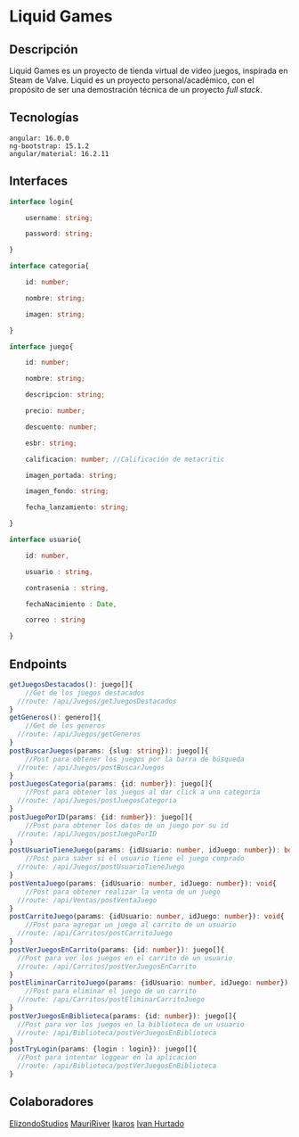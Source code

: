 # Liquid Games
## Descripción
Liquid Games es un proyecto de tienda virtual de video juegos, inspirada en Steam de Valve.
Liquid es un proyecto personal/académico, con el propósito de ser una demostración técnica de un proyecto *full stack*.

## Tecnologías
```
angular: 16.0.0
ng-bootstrap: 15.1.2
angular/material: 16.2.11
```

## Interfaces
```ts
interface login{

    username: string;

    password: string;

}

interface categoria{

    id: number;

    nombre: string;

    imagen: string;

}

interface juego{

    id: number;

    nombre: string;

    descripcion: string;

    precio: number;

    descuento: number;

    esbr: string;

    calificacion: number; //Calificación de metacritic

    imagen_portada: string;

    imagen_fondo: string;

    fecha_lanzamiento: string;

}

interface usuario{

    id: number,

    usuario : string,

    contrasenia : string,

    fechaNacimiento : Date,

    correo : string

}
```
## Endpoints
```ts
getJuegosDestacados(): juego[]{
	//Get de los juegos destacados
  //route: /api/Juegos/getJuegosDestacados
}
getGeneros(): genero[]{
	//Get de los generos
  //route: /api/Juegos/getGeneros
}
postBuscarJuegos(params: {slug: string}): juego[]{
	//Post para obtener los juegos por la barra de búsqueda
  //route: /api/Juegos/postBuscarJuegos
}
postJuegosCategoria(params: {id: number}): juego[]{
	//Post para obtener los juegos al dar click a una categoría
  //route: /api/Juegos/postJuegosCategoria
}
postJuegoPorID(params: {id: number}): juego[]{
	//Post para obtener los datos de un juego por su id
  //route: /api/Juegos/postJuegoPorID
}
postUsuarioTieneJuego(params: {idUsuario: number, idJuego: number}): boolean{
	//Post para saber si el usuario tiene el juego comprado
  //route: /api/Juegos/postUsuarioTieneJuego
}
postVentaJuego(params: {idUsuario: number, idJuego: number}): void{
	//Post para obtener realizar la venta de un juego
  //route: /api/Ventas/postVentaJuego
}
postCarritoJuego(params: {idUsuario: number, idJuego: number}): void{
	//Post para agregar un juego al carrito de un usuario
  //route: /api/Carritos/postCarritoJuego
}
postVerJuegosEnCarrito(params: {id: number}): juego[]{
  //Post para ver los juegos en el carrito de un usuario
  //route: /api/Carritos/postVerJuegosEnCarrito
}
postEliminarCarritoJuego(params: {idUsuario: number, idJuego: number}): void{
	//Post para eliminar el juego de un carrito
  //route: /api/Carritos/postEliminarCarritoJuego
}
postVerJuegosEnBiblioteca(params: {id: number}): juego[]{
  //Post para ver los juegos en la biblioteca de un usuario
  //route: /api/Biblioteca/postVerJuegosEnBiblioteca
}
postTryLogin(params: {login : login}): juego[]{
  //Post para intentar loggear en la aplicacion
  //route: /api/Biblioteca/postVerJuegosEnBiblioteca
}

```

## Colaboradores
[ElizondoStudios](https://github.com/ElizondoStudios)
[MauriRiver](https://github.com/MauriRiver345)
[Ikaros](https://github.com/IkarosKurtz)
[Ivan Hurtado](https://github.com/IvanHurtado92)
